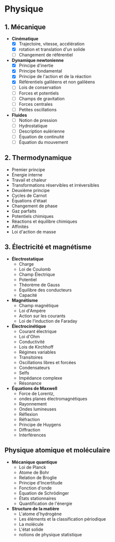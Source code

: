 
# Physique

## 1. Mécanique

- **Cinématique**
	- [X] Trajectoire, vitesse, accélération 
	- [x] rotation et translation d'un solide
	- [ ] Changement de référentiel
- **Dynamique newtonienne**
	- [x] Principe d'inertie
	- [x] Principe fondamental
	- [x] Principe de l'action et de la réaction
	- [x] Référentiels galiléens et non galiléens
	- [ ] Lois de conservation
	- [ ] Forces et potentiels
	- [ ] Champs de gravitation
	- [ ] Forces centrales
	- [ ] Petites oscillations
- **Fluides**
	- [ ] Notion de pression
	- [ ] Hydrostatique
	- [ ] Description eulérienne
	- [ ] Équation de continuité
	- [ ] Équation du mouvement

## 2. Thermodynamique

- Premier principe
- Énergie interne
- Travail et chaleur
- Transformations réservibles et irréversibles
- Deuxième principe
- Cycles de Carnot
- Équations d'étaat
- Changement de phase
- Gaz parfaits
- Potentiels chimiques
- Réactions et équilibre chimiques
- Affinités
- Loi d'action de masse

## 3. Électricité et magnétisme

- **Électrostatique**
	- Charge
	- Loi de Coulomb
	- Champ Électrique
	- Potentiel
	- Théorème de Gauss
	- Équilibre des conducteurs
	- Capacité
- **Magnétisme**
	- Champ magnétique
	- Loi d'Ampère
	- Action sur les courants
	- Loi de l'induction de Faraday
- **Électrocinétique**
	- Courant électrique
	- Loi d'Ohm
	- Conductivité
	- Lois de Kirchhoff
	- Régimes variables
	- Transitoires
	- Oscillations libres et forcées 
	- Condensateurs
	- Selfs
	- Impédance complexe
	- Résonance
- **Équations de Maxwell**
	- Force de Lorentz, 
	- ondes planes électromagnétiques
	- Rayonnement
	- Ondes lumineuses
	- Réflexion
	- Réfraction
	- Principe de Huygens
	- Diffraction
	- Interférences

## Physique atomique et moléculaire

- **Mécanique quantique**
	- Loi de Planck
	- Atome de Bohr
	- Relation de Broglie
	- Principe d'Incertitude
	- Fonction d'onde
	- Équation de Schrödinger
	- États stationnaires
	- Quantification de l'énergie
- **Structure de la matière**
	- L'atome d'hydrogène
	- Les éléments et la classification périodique
	- La molécule
	- L'état solide
	- notions de physique statistique

